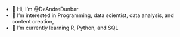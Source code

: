 - 👋 Hi, I’m @DeAndreDunbar
- 👀 I’m interested in Programming, data scientist, data analysis, and content creation,
- 🌱 I’m currently learning R, Python, and SQL


<!---
DeAndreDunbar/DeAndreDunbar is a ✨ special ✨ repository because its `README.md` (this file) appears on your GitHub profile.
You can click the Preview link to take a look at your changes.
--->
